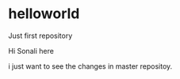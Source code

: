 # helloworld
Just first repository

Hi Sonali here

i just want to see the changes in master repositoy. 
